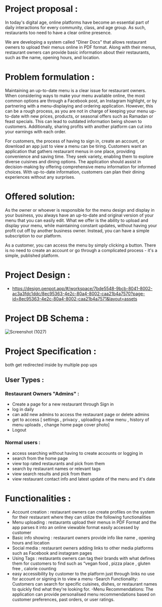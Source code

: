 # Project proposal :
 
In today's digital age, online platforms have become an essential part of daily interactions for every community, class, and age group. As such, restaurants too need to have a clear online presence.

We are developing a system called "Diner Docs" that allows restaurant owners to upload their menus online in PDF format. Along with their menus, restaurant owners can provide basic information about their restaurants, such as the name, opening hours, and location.
 
# Problem formulation :
Maintaining an up-to-date menu is a clear issue for restaurant owners. When considering ways to make your menu available online, the most common options are through a Facebook post, an Instagram highlight, or by partnering with a menu-displaying and ordering application. However, this can be a rough process, as you are not in charge of keeping your menu up-to-date with new prices, products, or seasonal offers such as Ramadan or feast specials. This can lead to outdated information being shown to customers. Additionally, sharing profits with another platform can cut into your earnings with each order.

For customers, the process of having to sign in, create an account, or download an app just to view a menu can be tiring. Customers want an application that gathers restaurant menus in one place, providing convenience and saving time. They seek variety, enabling them to explore diverse cuisines and dining options. The application should assist in decision-making by offering comprehensive menu information for informed choices. With up-to-date information, customers can plan their dining experiences without any surprises.
# Offered solution:
As the owner or whoever is responsible for the menu design and display in your business, you always have an up-to-date and original version of your menu that you can easily edit. What we offer is the ability to upload and display your menu, while maintaining constant updates, without having your profit cut off by another business owner. Instead, you can have a simple subscription to our platform.

As a customer, you can access the menu by simply clicking a button. There is no need to create an account or go through a complicated process - it's a simple, published platform.

# Project Design : 
- https://design.penpot.app/#/workspace/7bde5548-9bcb-8041-8002-ac3a3fdc1ddc/8ec95363-4e2c-80a4-8002-caa21b4a7570?page-id=8ec95363-4e2c-80a4-8002-caa21b4a7571&layout=assets

# Project DB Schema : 
![Screenshot (1027)](https://github.com/silverkeytech/pdf-menu/assets/84807559/76e63077-2ab4-41c4-bcd8-a96d5a9ea770)

# Project Specification : 

both get redirected inside by multiple pop ups
## User Types :
### Restaurant Owners "Admins" : 
* Create a page for a new restaurant through Sign in
* log in daily 
* can add new admins to access the restaurant page or delete admins 
* get to access [ settings , privacy , uploading a new menu , history of menu uploads , change home page cover photo]
* Logout
### Normal users : 
* access searching without having to create accounts or logging in 
* search from the home page 
* view top rated restaurants and pick from them
* search by restaurant names or relevant tags
* view search results and pick from them
* view restaurant contact info and latest update of the menu and it's date


# Functionalities :
- Account creation : restaurant owners can create profiles on the system for their restaurant where they can utilize the following functionalities
- Menu uploading : restaurants upload their menus in PDF Format and the app parses it into an online viewable format easily accessed by customer
- Basic info showing : restaurant owners provide info like name , opening hours and location
- Social media : restaurant owners adding links to other media platforms such as Facebook and instagram pages
- Using Tags : restaurants owners can tag their brands with what defines them for customers to find such as “vegan food , pizza place , gluten free , calorie counting
- easy accessibility by customer to the platform just through links no use for account or signing in to view a menu 
-Search Functionality: Customers can search for specific cuisines, dishes, or restaurant names to quickly find what they're looking for.
-Menu Recommendations: The application can provide personalised menu recommendations based on customer preferences, past orders, or user ratings.


